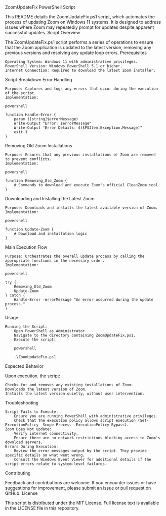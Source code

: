 ZoomUpdateFix PowerShell Script

This README details the ZoomUpdateFix.ps1 script, which automates the process of updating Zoom on Windows 11 systems. It is designed to address issues where Zoom may repeatedly prompt for updates despite apparent successful updates.
Script Overview

The ZoomUpdateFix.ps1 script performs a series of operations to ensure that the Zoom application is updated to the latest version, removing any previous versions and resolving any update loop errors.
Prerequisites

    Operating System: Windows 11 with administrative privileges.
    PowerShell Version: Windows PowerShell 5.1 or higher.
    Internet Connection: Required to download the latest Zoom installer.

Script Breakdown
Error Handling

    Purpose: Captures and logs any errors that occur during the execution of the script.
    Implementation:

    powershell

    function Handle-Error {
        param ([string]$errorMessage)
        Write-Output "Error: $errorMessage"
        Write-Output "Error Details: $($PSItem.Exception.Message)"
        exit 1
    }

Removing Old Zoom Installations

    Purpose: Ensures that any previous installations of Zoom are removed to prevent conflicts.
    Implementation:

    powershell

    function Removing_Old_Zoom {
        # Commands to download and execute Zoom's official CleanZoom tool
    }

Downloading and Installing the Latest Zoom

    Purpose: Downloads and installs the latest available version of Zoom.
    Implementation:

    powershell

    function Update-Zoom {
        # Download and installation logic
    }

Main Execution Flow

    Purpose: Orchestrates the overall update process by calling the appropriate functions in the necessary order.
    Implementation:

    powershell

    try {
        Removing_Old_Zoom
        Update-Zoom
    } catch {
        Handle-Error -errorMessage "An error occurred during the update process."
    }

Usage

    Running the Script:
        Open PowerShell as Administrator.
        Navigate to the directory containing ZoomUpdateFix.ps1.
        Execute the script:

        powershell

        .\ZoomUpdateFix.ps1

Expected Behavior

Upon execution, the script:

    Checks for and removes any existing installations of Zoom.
    Downloads the latest version of Zoom.
    Installs the latest version quietly, without user intervention.

Troubleshooting

    Script Fails to Execute:
        Ensure you are running PowerShell with administrative privileges.
        Check that the execution policy allows script execution (Set-ExecutionPolicy -Scope Process -ExecutionPolicy Bypass).
    Zoom Does Not Update:
        Verify internet connectivity.
        Ensure there are no network restrictions blocking access to Zoom's download servers.
    Errors During Execution:
        Review the error messages output by the script. They provide specific details on what went wrong.
        Consult the Windows Event Viewer for additional details if the script errors relate to system-level failures.

Contributing

Feedback and contributions are welcome. If you encounter issues or have suggestions for improvement, please submit an issue or pull request on GitHub.
License

This script is distributed under the MIT License. Full license text is available in the LICENSE file in this repository.
